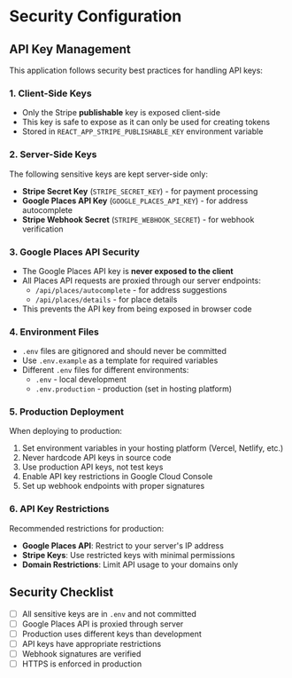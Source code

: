 # Security Configuration

## API Key Management

This application follows security best practices for handling API keys:

### 1. **Client-Side Keys**
- Only the Stripe **publishable** key is exposed client-side
- This key is safe to expose as it can only be used for creating tokens
- Stored in `REACT_APP_STRIPE_PUBLISHABLE_KEY` environment variable

### 2. **Server-Side Keys**
The following sensitive keys are kept server-side only:
- **Stripe Secret Key** (`STRIPE_SECRET_KEY`) - for payment processing
- **Google Places API Key** (`GOOGLE_PLACES_API_KEY`) - for address autocomplete
- **Stripe Webhook Secret** (`STRIPE_WEBHOOK_SECRET`) - for webhook verification

### 3. **Google Places API Security**
- The Google Places API key is **never exposed to the client**
- All Places API requests are proxied through our server endpoints:
  - `/api/places/autocomplete` - for address suggestions
  - `/api/places/details` - for place details
- This prevents the API key from being exposed in browser code

### 4. **Environment Files**
- `.env` files are gitignored and should never be committed
- Use `.env.example` as a template for required variables
- Different `.env` files for different environments:
  - `.env` - local development
  - `.env.production` - production (set in hosting platform)

### 5. **Production Deployment**
When deploying to production:
1. Set environment variables in your hosting platform (Vercel, Netlify, etc.)
2. Never hardcode API keys in source code
3. Use production API keys, not test keys
4. Enable API key restrictions in Google Cloud Console
5. Set up webhook endpoints with proper signatures

### 6. **API Key Restrictions**
Recommended restrictions for production:
- **Google Places API**: Restrict to your server's IP address
- **Stripe Keys**: Use restricted keys with minimal permissions
- **Domain Restrictions**: Limit API usage to your domains only

## Security Checklist
- [ ] All sensitive keys are in `.env` and not committed
- [ ] Google Places API is proxied through server
- [ ] Production uses different keys than development
- [ ] API keys have appropriate restrictions
- [ ] Webhook signatures are verified
- [ ] HTTPS is enforced in production 